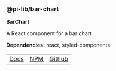 ### @pi-lib/bar-chart

**BarChart**

A React component for a bar chart

**Dependencies:** react, styled-components

<table>
  <tbody>
    <tr>
      <td><a href="https://pi.lance-taylor.com/?path=/story/charts-bar" target="_blank">Docs</a></td>
      <td><a href="https://www.npmjs.com/package/@pi-lib/bar-chart?activeTab=readme" target="_blank">NPM</a></td>
      <td><a href="https://github.com/lancerael/pi/tree/main/src/components/charts/BarChart" target="_blank">Github</a></td>
    </tr>
  </tbody>
</table>
